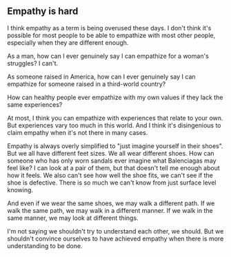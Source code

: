 ## Empathy is hard

I think empathy as a term is being overused these days. I don't think it's possible for most people to be able to empathize with most other people, especially when they are different enough.

As a man, how can I ever genuinely say I can empathize for a woman's struggles? I can't.

As someone raised in America, how can I ever genuinely say I can empathize for someone raised in a third-world country?

How can healthy people ever empathize with my own values if they lack the same experiences?

At most, I think you can empathize with experiences that relate to your own. But experiences vary too much in this world. And I think it's disingenious to claim empathy when it's not there in many cases.

Empathy is always overly simplified to "just imagine yourself in their shoes". But we all have different feet sizes. We all wear different shoes. How can someone who has only worn sandals ever imagine what Balenciagas may feel like? I can look at a pair of them, but that doesn't tell me enough about how it feels. We also can't see how well the shoe fits, we can't see if the shoe is defective. There is so much we can't know from just surface level knowing.

And even if we wear the same shoes, we may walk a different path. If we walk the same path, we may walk in a different manner. If we walk in the same manner, we may look at different things.

I'm not saying we shouldn't try to understand each other, we should. But we shouldn't convince ourselves to have achieved empathy when there is more understanding to be done.